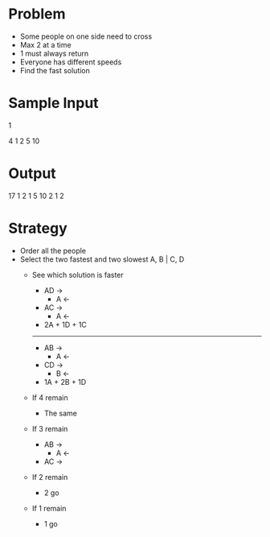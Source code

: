# Problem
- Some people on one side need to cross
- Max 2 at a time
- 1 must always return
- Everyone has different speeds
- Find the fast solution

# Sample Input
1

4
1
2
5
10

# Output
17		<!-- Total Seconds -->
1 2
1
5 10
2
1 2

# Strategy
- Order all the people
- Select the two fastest and two slowest A, B | C, D
	- See which solution is faster
		- AD ->
			- A <-
		- AC ->
			- A <-
		<!-- - AB -> -->

		- 2A + 1D + 1C
		- --- ---
		- AB ->
			- A <-
		- CD ->
			- B <-
		<!-- - AB -> -->

		- 1A + 2B + 1D

	- If 4 remain
		- The same

	- If 3 remain
		- AB ->
			- A <-
		- AC ->

	- If 2 remain
		- 2 go

	- If 1 remain
		- 1 go
